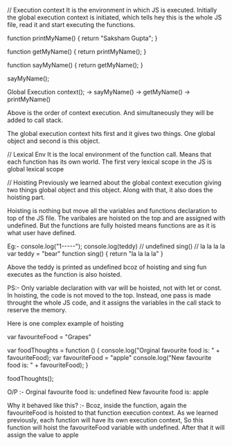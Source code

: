 // Execution context
It is the environment in which JS is executed. Initially the global execution context is initiated, which tells hey this is the whole JS file, read it and start executing the functions.

function printMyName() {
return "Saksham Gupta";
}

function getMyName() {
return printMyName();
}

function sayMyName() {
return getMyName();
}

sayMyName();

Global Execution context(); -> sayMyName() -> getMyName() -> printMyName()

Above is the order of context execution. And simultaneously they will be added to call stack.

The global execution context hits first and it gives two things. One global object and second is this object.

// Lexical Env
It is the local environment of the function call. Means that each function has its own world. The first very lexical scope in the JS is global lexical scope

// Hoisting
Previously we learned about the global context execution giving two things global object and this object. Along with that, it also does the hoisting part.

Hoisting is nothing but move all the variables and functions declaration to top of the JS file. The varibales are hoisted on the top and are assigned with undefined. But the functions are fully hoisted means functions are as it is what user have defined.

Eg:-
console.log("1-----");
console.log(teddy) // undefined
sing() // la la la la
var teddy = "bear"
function sing() {
return "la la la la"
}

Above the teddy is printed as undefined bcoz of hoisting and sing fun executes as the function is also hoisted.

PS:- Only variable declaration with var will be hoisted, not with let or const.
In hoisting, the code is not moved to the top. Instead, one pass is made throught the whole JS code, and it assigns the variables in the call stack to reserve the memory.

Here is one complex example of hoisting

var favouriteFood = "Grapes"

var foodThoughts = function () {
    console.log("Orginal favourite food is: " + favouriteFood);
    var favouriteFood = "apple"
    console.log("New favourite food is: " + favouriteFood);
}

foodThoughts();

O/P :-
Orginal favourite food is: undefined
New favourite food is: apple

Why it behaved like this? :- Bcoz, inside the function, again the favouriteFood is hoisted to that function execution context. As we learned previously, each function will have its own execution context, So this function will hoist the favouriteFood variable with undefined. After that it will assign the value to apple

